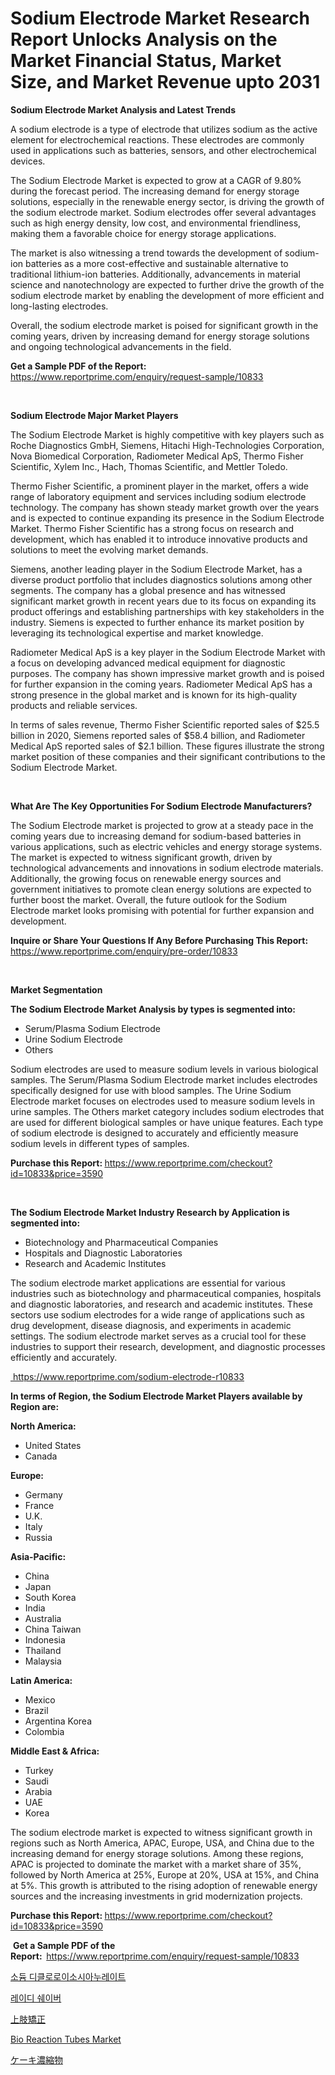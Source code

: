 <p><h1>Sodium Electrode Market Research Report Unlocks Analysis on the Market Financial Status, Market Size, and Market Revenue upto 2031</h1></p><p><strong>Sodium Electrode Market Analysis and Latest Trends</strong></p>
<p><p>A sodium electrode is a type of electrode that utilizes sodium as the active element for electrochemical reactions. These electrodes are commonly used in applications such as batteries, sensors, and other electrochemical devices.</p><p>The Sodium Electrode Market is expected to grow at a CAGR of 9.80% during the forecast period. The increasing demand for energy storage solutions, especially in the renewable energy sector, is driving the growth of the sodium electrode market. Sodium electrodes offer several advantages such as high energy density, low cost, and environmental friendliness, making them a favorable choice for energy storage applications.</p><p>The market is also witnessing a trend towards the development of sodium-ion batteries as a more cost-effective and sustainable alternative to traditional lithium-ion batteries. Additionally, advancements in material science and nanotechnology are expected to further drive the growth of the sodium electrode market by enabling the development of more efficient and long-lasting electrodes.</p><p>Overall, the sodium electrode market is poised for significant growth in the coming years, driven by increasing demand for energy storage solutions and ongoing technological advancements in the field.</p></p>
<p><strong>Get a Sample PDF of the Report:&nbsp;</strong> <a href="https://www.reportprime.com/enquiry/request-sample/10833">https://www.reportprime.com/enquiry/request-sample/10833</a></p>
<p>&nbsp;</p>
<p><strong>Sodium Electrode Major Market Players</strong></p>
<p><p>The Sodium Electrode Market is highly competitive with key players such as Roche Diagnostics GmbH, Siemens, Hitachi High-Technologies Corporation, Nova Biomedical Corporation, Radiometer Medical ApS, Thermo Fisher Scientific, Xylem Inc., Hach, Thomas Scientific, and Mettler Toledo. </p><p>Thermo Fisher Scientific, a prominent player in the market, offers a wide range of laboratory equipment and services including sodium electrode technology. The company has shown steady market growth over the years and is expected to continue expanding its presence in the Sodium Electrode Market. Thermo Fisher Scientific has a strong focus on research and development, which has enabled it to introduce innovative products and solutions to meet the evolving market demands.</p><p>Siemens, another leading player in the Sodium Electrode Market, has a diverse product portfolio that includes diagnostics solutions among other segments. The company has a global presence and has witnessed significant market growth in recent years due to its focus on expanding its product offerings and establishing partnerships with key stakeholders in the industry. Siemens is expected to further enhance its market position by leveraging its technological expertise and market knowledge.</p><p>Radiometer Medical ApS is a key player in the Sodium Electrode Market with a focus on developing advanced medical equipment for diagnostic purposes. The company has shown impressive market growth and is poised for further expansion in the coming years. Radiometer Medical ApS has a strong presence in the global market and is known for its high-quality products and reliable services.</p><p>In terms of sales revenue, Thermo Fisher Scientific reported sales of $25.5 billion in 2020, Siemens reported sales of $58.4 billion, and Radiometer Medical ApS reported sales of $2.1 billion. These figures illustrate the strong market position of these companies and their significant contributions to the Sodium Electrode Market.</p></p>
<p>&nbsp;</p>
<p><strong>What Are The Key Opportunities For Sodium Electrode Manufacturers?</strong></p>
<p><p>The Sodium Electrode market is projected to grow at a steady pace in the coming years due to increasing demand for sodium-based batteries in various applications, such as electric vehicles and energy storage systems. The market is expected to witness significant growth, driven by technological advancements and innovations in sodium electrode materials. Additionally, the growing focus on renewable energy sources and government initiatives to promote clean energy solutions are expected to further boost the market. Overall, the future outlook for the Sodium Electrode market looks promising with potential for further expansion and development.</p></p>
<p><strong>Inquire or Share Your Questions If Any Before Purchasing This Report:</strong> <a href="https://www.reportprime.com/enquiry/pre-order/10833">https://www.reportprime.com/enquiry/pre-order/10833</a></p>
<p>&nbsp;</p>
<p><strong>Market Segmentation</strong></p>
<p><strong>The Sodium Electrode Market Analysis by types is segmented into:</strong></p>
<p><ul><li>Serum/Plasma Sodium Electrode</li><li>Urine Sodium Electrode</li><li>Others</li></ul></p>
<p><p>Sodium electrodes are used to measure sodium levels in various biological samples. The Serum/Plasma Sodium Electrode market includes electrodes specifically designed for use with blood samples. The Urine Sodium Electrode market focuses on electrodes used to measure sodium levels in urine samples. The Others market category includes sodium electrodes that are used for different biological samples or have unique features. Each type of sodium electrode is designed to accurately and efficiently measure sodium levels in different types of samples.</p></p>
<p><strong>Purchase this Report:&nbsp;</strong><a href="https://www.reportprime.com/checkout?id=10833&price=3590">https://www.reportprime.com/checkout?id=10833&price=3590</a></p>
<p>&nbsp;</p>
<p><strong>The Sodium Electrode Market Industry Research by Application is segmented into:</strong></p>
<p><ul><li>Biotechnology and Pharmaceutical Companies</li><li>Hospitals and Diagnostic Laboratories</li><li>Research and Academic Institutes</li></ul></p>
<p><p>The sodium electrode market applications are essential for various industries such as biotechnology and pharmaceutical companies, hospitals and diagnostic laboratories, and research and academic institutes. These sectors use sodium electrodes for a wide range of applications such as drug development, disease diagnosis, and experiments in academic settings. The sodium electrode market serves as a crucial tool for these industries to support their research, development, and diagnostic processes efficiently and accurately.</p></p>
<p><a href="https://www.reportprime.com/sodium-electrode-r10833">&nbsp;https://www.reportprime.com/sodium-electrode-r10833</a></p>
<p><strong>In terms of Region, the Sodium Electrode Market Players available by Region are:</strong></p>
<p>
    <p> <strong> North America: </strong>
        <ul>
            <li>United States</li>
            <li>Canada</li>
        </ul>
        </p> 
    <p> <strong> Europe: </strong>
        <ul>
            <li>Germany</li>
            <li>France</li>
            <li>U.K.</li>
            <li>Italy</li>
            <li>Russia</li>
        </ul>
        </p> 
    <p> <strong> Asia-Pacific: </strong>
        <ul>
            <li>China</li>
            <li>Japan</li>
            <li>South Korea</li>
            <li>India</li>
            <li>Australia</li>
            <li>China Taiwan</li>
            <li>Indonesia</li>
            <li>Thailand</li>
            <li>Malaysia</li>
        </ul>
        </p> 
    <p> <strong> Latin America: </strong>
        <ul>
            <li>Mexico</li>
            <li>Brazil</li>
            <li>Argentina Korea</li>
            <li>Colombia</li>
        </ul>
        </p> 
    <p> <strong> Middle East & Africa: </strong>
        <ul>
            <li>Turkey</li>
            <li>Saudi</li>
            <li>Arabia</li>
            <li>UAE</li>
            <li>Korea</li>
        </ul>
    </p>
    </p>
<p><p>The sodium electrode market is expected to witness significant growth in regions such as North America, APAC, Europe, USA, and China due to the increasing demand for energy storage solutions. Among these regions, APAC is projected to dominate the market with a market share of 35%, followed by North America at 25%, Europe at 20%, USA at 15%, and China at 5%. This growth is attributed to the rising adoption of renewable energy sources and the increasing investments in grid modernization projects.</p></p>
<p><strong>Purchase this Report: </strong><a href="https://www.reportprime.com/checkout?id=10833&price=3590">https://www.reportprime.com/checkout?id=10833&price=3590</a></p>
<p>&nbsp;<strong>Get a Sample PDF of the Report:&nbsp;&nbsp;</strong><a href="https://www.reportprime.com/enquiry/request-sample/10833">https://www.reportprime.com/enquiry/request-sample/10833</a></p>
<p><strong></strong></p>
<p><p><a href="https://medium.com/@conormarvin1936/%EB%82%98%ED%8A%B8%EB%A5%A8-%EB%94%94%ED%81%B4%EB%A1%9C%EB%A1%9C%EC%9D%B4%EC%86%8C%EC%8B%9C%EC%95%84%EB%88%84%EB%A5%B4%EC%82%B0-%EC%8B%9C%EC%9E%A5-%EC%A1%B0%EC%82%AC-%EB%B3%B4%EA%B3%A0%EC%84%9C-%EA%B7%B8-%EC%97%AD%EC%82%AC-%EB%B0%8F-2024%EB%85%84%EB%B6%80%ED%84%B0-2031%EB%85%84%EA%B9%8C%EC%A7%80%EC%9D%98-%EC%98%88%EC%83%81-b14544ecf25b">소듐 디클로로이소시아누레이트</a></p><p><a href="https://github.com/darrellockm3ytan895656/Market-Research-Report-List-1/blob/main/264935822141.md">레이디 쉐이버</a></p><p><a href="https://medium.com/@jerrycurtis23/%E4%B8%8A%E8%82%A2%E6%95%B4%E5%BD%A2%E5%99%A8%E5%85%B7%E5%B8%82%E5%A0%B4%E3%81%AE%E3%82%A4%E3%83%B3%E3%82%B5%E3%82%A4%E3%83%88-%E5%B8%82%E5%A0%B4%E5%8B%95%E5%90%91-%E6%88%90%E9%95%B7-2024%E5%B9%B4%E3%81%8B%E3%82%892031%E5%B9%B4%E3%81%BE%E3%81%A7%E3%81%AE%E4%BA%88%E6%B8%AC-73f55ee4f673">上肢矯正</a></p><p><a href="https://github.com/Sinjinluong3e0awx2m195k76/Market-Research-Report-List-2/blob/main/bio-reaction-tubes-market.md">Bio Reaction Tubes Market</a></p><p><a href="https://medium.com/@stevencornish04/%E3%82%B1%E3%83%BC%E3%82%AD%E6%BF%83%E7%B8%AE%E5%B8%82%E5%A0%B4-2031%E5%B9%B4%E3%81%BE%E3%81%A7%E3%81%AE%E3%83%88%E3%83%AC%E3%83%B3%E3%83%89-%E4%BA%88%E6%B8%AC-%E7%AB%B6%E4%BA%89%E5%88%86%E6%9E%90-6626f61ee588">ケーキ濃縮物</a></p></p>